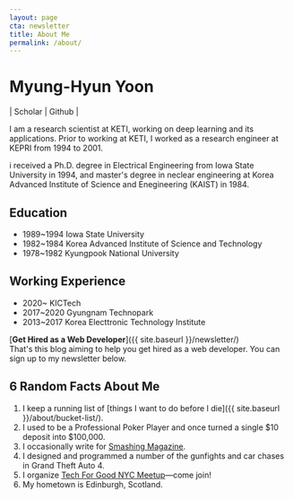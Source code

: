 ```yaml
---
layout: page
cta: newsletter
title: About Me
permalink: /about/
---
```


# Myung-Hyun Yoon
| Scholar | Github |

I am a research scientist at KETI, working on deep learning and its applications. 
Prior to working at KETI, I worked as a research engineer at KEPRI from 1994 to 2001.

i received a Ph.D. degree in Electrical Engineering from Iowa State University in 1994, and master's degree in neclear engineering at Korea Advanced Institute of Science and Enegineering (KAIST) in 1984.

## Education

* 1989~1994 Iowa State University
* 1982~1984 Korea Advanced Institute of Science and Technology
* 1978~1982 Kyungpook National University

## Working Experience

* 2020~ KICTech
* 2017~2020 Gyungnam Technopark
* 2013~2017 Korea Electtronic Technology Institute

[**Get Hired as a Web Developer**]({{ site.baseurl }}/newsletter/)  
That's this blog aiming to help you get hired as a web developer. You can sign up to my newsletter below.

## 6 Random Facts About Me

1. I keep a running list of [things I want to do before I die]({{ site.baseurl }}/about/bucket-list/).
2. I used to be a Professional Poker Player and once turned a single $10 deposit into $100,000.
3. I occasionally write for [Smashing Magazine](http://www.smashingmagazine.com/author/barryclark/?rel=author).
4. I designed and programmed a number of the gunfights and car chases in Grand Theft Auto 4.
5. I organize [Tech For Good NYC Meetup](http://www.meetup.com/Tech-For-Good-NYC/)—come join!
6. My hometown is Edinburgh, Scotland.

